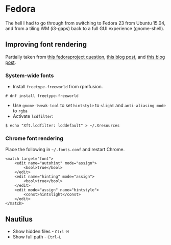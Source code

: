 # Fedora
The hell I had to go through from switching to Fedora 23 from Ubuntu 15.04, and from a tiling WM (i3-gaps) back to a full GUI experience (gnome-shell).

## Improving font rendering
Partially taken from [this fedoraproject question](https://ask.fedoraproject.org/en/question/55168/how-to-improve-fonts-and-font-rendering-in-fedora-20/), [this blog post](http://www.binarytides.com/gorgeous-looking-fonts-ubuntu-linux/), and [this blog post](http://thornelabs.net/2012/08/29/fedora-17-chrome-font-rendering-fix.html).

### System-wide fonts

* Install `freetype-freeworld` from rpmfusion.
```
# dnf install freetype-freeworld
```
* Use `gnome-tweak-tool` to set `hintstyle` to `slight` and `anti-aliasing mode` to `rgba`
* Activate `lcdfilter`: 
```
$ echo "Xft.lcdfilter: lcddefault" > ~/.Xresources
```

### Chrome font rendering

Place the following in `~/.fonts.conf` and restart Chrome.
```
<match target="font">
    <edit name="autohint" mode="assign">
        <bool>true</bool>
    </edit>
    <edit name="hinting" mode="assign">
        <bool>true</bool>
    </edit>
    <edit mode="assign" name="hintstyle">
        <const>hintslight</const>
    </edit>
</match>
```

## Nautilus
* Show hidden files - `Ctrl-H`
* Show full path - `Ctrl-L`
